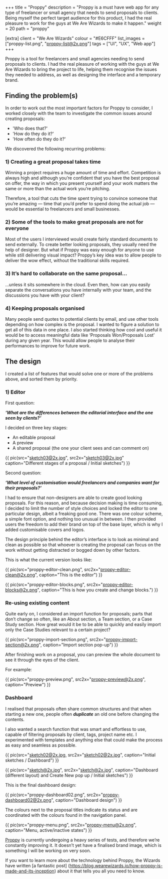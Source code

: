 +++
title = "Proppy"
description = "Proppy is a must have web app for any type of freelancer or small agency that needs to send proposals to clients. Being myself the perfect target audience for this product, I had the real pleasure to work for the guys at We Are Wizards to make it happen."
weight = 20
path = "proppy"

[extra]
client = "We Are Wizards"
colour = "#E6CFFF"
list_images = ["proppy-list.png", "proppy-list@2x.png"]
tags = ["UI", "UX", "Web app"]
+++

Proppy is a tool for freelancers and small agencies needing to send proposals to clients. I had the real pleasure of working with the guys at We Are Wizards to bring the project to life, helping them recognise the issues they needed to address, as well as designing the interface and a temporary brand.

## Finding the problem(s)

In order to work out the most important factors for Proppy to consider, I worked closely with the team to investigate the common issues around creating proposals:

- 'Who does that?'
- 'How do they do it?'
- 'How often do they do it?'

We discovered the following recurring problems:

### 1) Creating a great proposal takes time

Winning a project requires a huge amount of time and effort. Competition is always high and although you’re confident that you have the best proposal on offer, the way in which you present yourself and your work matters the same or more than the actual work you’re pitching.

Therefore, a tool that cuts the time spent trying to convince someone that you’re amazing — time that you’d prefer to spend doing the actual job — would be essential to freelancers and small businesses.

### 2) Some of the tools to make great proposals are not for everyone

Most of the users I interviewed would create fairly standard documents to send externally. To create better looking proposals, they usually need the help of designer. But what if Proppy was easy enough for anyone to use while still delivering visual impact? Proppy’s key idea was to allow people to deliver the wow effect, without the traditional skills required.

### 3) It’s hard to collaborate on the same proposal…

…unless it sits somewhere in the cloud. Even then, how can you easily separate the conversations you have internally with your team, and the discussions you have with your client?

### 4) Keeping proposals organised

Many people send quotes to potential clients by email, and use other tools depending on how complex is the proposal. I wanted to figure a solution to get all of this data in one place. I also started thinking how cool and useful it would be to access meaningful data like ‘Proposals Won/Proposals Lost’ during any given year. This would allow people to analyse their performances to improve for future work.

## The design

I created a list of features that would solve one or more of the problems above, and sorted them by priority.

### 1) Editor

First question:

***‘What are the differences between the editorial interface and the one seen by clients?’***

I decided on three key stages:

- An editable proposal
- A preview
- A shared proposal (the one your client sees and can comment on)

{{ pic(src="sketch03@2x.jpg", src2x="sketch03@2x.jpg" caption="Different stages of a proposal / Initial sketches") }}

Second question:

***‘What level of customisation would freelancers and companies want for their proposals?’***

I had to ensure that non-designers are able to create good looking proposals. For this reason, and because decision making is time consuming, I decided to limit the number of style choices and locked the editor to one particular design, albeit a freaking good one. There was one colour scheme, a simple font option, and nothing too unusual in between. I then provided users the freedom to add their brand on top of the base layer, which is why I added customisable covers and logos.

The design principle behind the editor’s interface is to look as minimal and clean as possible so that whoever is creating the proposal can focus on the work without getting distracted or bogged down by other factors.

This is what the current version looks like:

{{ pic(src="proppy-editor-clean.png", src2x="proppy-editor-clean@2x.png", caption="This is the editor") }}

{{ pic(src="proppy-editor-blocks.png", src2x="proppy-editor-blocks@2x.png", caption="This is how you create and change blocks.") }}

### Re-using existing content

Quite early on, I considered an import function for proposals; parts that don’t change so often, like an About section, a Team section, or a Case Study section. How great would it be to be able to quickly and easily import only the Case Studies relevant to a certain project?

{{ pic(src="proppy-import-section.png", src2x="proppy-import-section@2x.png", caption="Import section pop-up") }}

After finishing work on a proposal, you can preview the whole document to see it through the eyes of the client.

For example:

{{ pic(src="proppy-preview.png", src2x="proppy-preview@2x.png", caption="Preview") }}


### Dashboard

I realised that proposals often share common structures and that when starting a new one, people often ***duplicate*** an old one before changing the contents.

I also wanted a search function that was smart and effortless to use, capable of filtering proposals by client, tags, project name etc. I experimented with templates and anything else that could make the process as easy and seamless as possible.


{{ pic(src="sketch02@2x.jpg, src2x="sketch02@2x.jpg", caption="Initial sketches / Dashboard") }}

{{ pic(src="sketch@2x.jpg", src2x="sketch@2x.jpg", caption="Dashboard (different layout) and Create New pop up / Initial sketches") }}

This is the final dashboard design:

{{ pic(src="proppy-dashboard02.png", src2x="proppy-dashboard02@2x.png", caption="Dashboard design") }}

The colours next to the proposal titles indicate its status and are coordinated with the colours found in the navigation panel.

{{ pic(src="proppy-menu.png", src2x="proppy-menu@2x.png", caption="Menu, active/inactive states") }}

[Proppy](https://app.proppy.io) is currently undergoing a heavy series of tests, and therefore we’re constantly improving it. It doesn’t yet have a finalised brand image, which is something I will be working on very soon.

If you want to learn more about the technology behind Proppy, the Wizards have written [a fantastic post] (https://blog.wearewizards.io/how-proppy-is-made-and-its-inception) about it that tells you all you need to know.
